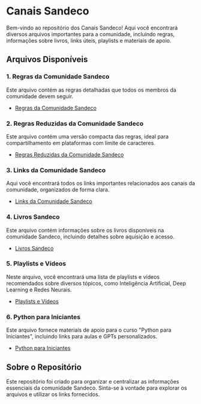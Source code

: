 # Canais Sandeco

Bem-vindo ao repositório dos Canais Sandeco! Aqui você encontrará diversos arquivos importantes para a comunidade, incluindo regras, informações sobre livros, links úteis, playlists e materiais de apoio.

## Arquivos Disponíveis

### 1. Regras da Comunidade Sandeco

Este arquivo contém as regras detalhadas que todos os membros da comunidade devem seguir.

- [Regras da Comunidade Sandeco](https://github.com/ecodelearn/canais-sandeco/blob/main/regras.md)

### 2. Regras Reduzidas da Comunidade Sandeco

Este arquivo contém uma versão compacta das regras, ideal para compartilhamento em plataformas com limite de caracteres.

- [Regras Reduzidas da Comunidade Sandeco](https://github.com/ecodelearn/canais-sandeco/blob/main/regras-reduzidas.md)

### 3. Links da Comunidade Sandeco

Aqui você encontrará todos os links importantes relacionados aos canais da comunidade, organizados de forma clara.

- [Links da Comunidade Sandeco](https://github.com/ecodelearn/canais-sandeco/blob/main/links-da-comunidade.md)

### 4. Livros Sandeco

Este arquivo contém informações sobre os livros disponíveis na comunidade Sandeco, incluindo detalhes sobre aquisição e acesso.

- [Livros Sandeco](https://github.com/ecodelearn/canais-sandeco/blob/main/livros-sandeco.md)

### 5. Playlists e Vídeos

Neste arquivo, você encontrará uma lista de playlists e vídeos recomendados sobre diversos tópicos, como Inteligência Artificial, Deep Learning e Redes Neurais.

- [Playlists e Vídeos](https://github.com/ecodelearn/canais-sandeco/blob/main/playlists-e-videos.md)

### 6. Python para Iniciantes

Este arquivo fornece materiais de apoio para o curso "Python para Iniciantes", incluindo links para aulas e GPTs personalizados.

- [Python para Iniciantes](https://github.com/ecodelearn/canais-sandeco/blob/main/python-para-iniciantes.md)

## Sobre o Repositório

Este repositório foi criado para organizar e centralizar as informações essenciais da comunidade Sandeco. Sinta-se à vontade para explorar os arquivos e utilizar os links fornecidos.
